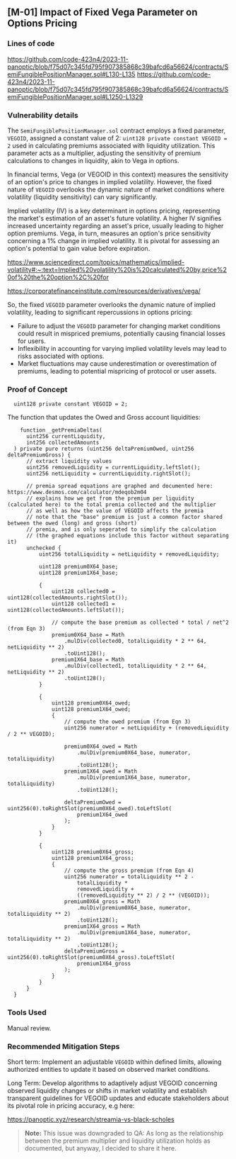 ## [M-01] Impact of Fixed Vega Parameter on Options Pricing

### Lines of code

https://github.com/code-423n4/2023-11-panoptic/blob/f75d07c345fd795f907385868c39bafcd6a56624/contracts/SemiFungiblePositionManager.sol#L130-L135
https://github.com/code-423n4/2023-11-panoptic/blob/f75d07c345fd795f907385868c39bafcd6a56624/contracts/SemiFungiblePositionManager.sol#L1250-L1329

### Vulnerability details

The `SemiFungiblePositionManager.sol` contract employs a fixed parameter, `VEGOID`, assigned a constant value of 2: `uint128 private constant VEGOID = 2` used in calculating premiums associated with liquidity utilization. This parameter acts as a multiplier, adjusting the sensitivity of premium calculations to changes in liquidity, akin to Vega in options.

In financial terms, Vega (or VEGOID in this context) measures the sensitivity of an option's price to changes in implied volatility. However, the fixed nature of `VEGOID` overlooks the dynamic nature of market conditions where volatility (liquidity sensitivity) can vary significantly.

Implied volatility (IV) is a key determinant in options pricing, representing the market's estimation of an asset's future volatility. A higher IV signifies increased uncertainty regarding an asset's price, usually leading to higher option premiums. Vega, in turn, measures an option's price sensitivity concerning a 1% change in implied volatility. It is pivotal for assessing an option's potential to gain value before expiration.

https://www.sciencedirect.com/topics/mathematics/implied-volatility#:~:text=Implied%20volatility%20is%20calculated%20by,price%20of%20the%20option%2C%20for

https://corporatefinanceinstitute.com/resources/derivatives/vega/

So, the fixed `VEGOID` parameter overlooks the dynamic nature of implied volatility, leading to significant repercussions in options pricing:

- Failure to adjust the `VEGOID` parameter for changing market conditions could result in mispriced premiums, potentially causing financial losses for users.
- Inflexibility in accounting for varying implied volatility levels may lead to risks associated with options.
- Market fluctuations may cause underestimation or overestimation of premiums, leading to potential mispricing of protocol or user assets.

 ### Proof of Concept

```solidity
  uint128 private constant VEGOID = 2;
  ```

  The function that updates the Owed and Gross account liquidities:

  ```solidity
      function _getPremiaDeltas(
        uint256 currentLiquidity,
        int256 collectedAmounts
    ) private pure returns (uint256 deltaPremiumOwed, uint256 deltaPremiumGross) {
        // extract liquidity values
        uint256 removedLiquidity = currentLiquidity.leftSlot();
        uint256 netLiquidity = currentLiquidity.rightSlot();

        // premia spread equations are graphed and documented here: https://www.desmos.com/calculator/mdeqob2m04
        // explains how we get from the premium per liquidity (calculated here) to the total premia collected and the multiplier
        // as well as how the value of VEGOID affects the premia
        // note that the "base" premium is just a common factor shared between the owed (long) and gross (short)
        // premia, and is only seperated to simplify the calculation
        // (the graphed equations include this factor without separating it)
        unchecked {
            uint256 totalLiquidity = netLiquidity + removedLiquidity;

            uint128 premium0X64_base;
            uint128 premium1X64_base;

            {
                uint128 collected0 = uint128(collectedAmounts.rightSlot());
                uint128 collected1 = uint128(collectedAmounts.leftSlot());

                // compute the base premium as collected * total / net^2 (from Eqn 3)
                premium0X64_base = Math
                    .mulDiv(collected0, totalLiquidity * 2 ** 64, netLiquidity ** 2)
                    .toUint128();
                premium1X64_base = Math
                    .mulDiv(collected1, totalLiquidity * 2 ** 64, netLiquidity ** 2)
                    .toUint128();
            }

            {
                uint128 premium0X64_owed;
                uint128 premium1X64_owed;
                {
                    // compute the owed premium (from Eqn 3)
                    uint256 numerator = netLiquidity + (removedLiquidity / 2 ** VEGOID);

                    premium0X64_owed = Math
                        .mulDiv(premium0X64_base, numerator, totalLiquidity)
                        .toUint128();
                    premium1X64_owed = Math
                        .mulDiv(premium1X64_base, numerator, totalLiquidity)
                        .toUint128();

                    deltaPremiumOwed = uint256(0).toRightSlot(premium0X64_owed).toLeftSlot(
                        premium1X64_owed
                    );
                }
            }

            {
                uint128 premium0X64_gross;
                uint128 premium1X64_gross;
                {
                    // compute the gross premium (from Eqn 4)
                    uint256 numerator = totalLiquidity ** 2 -
                        totalLiquidity *
                        removedLiquidity +
                        ((removedLiquidity ** 2) / 2 ** (VEGOID));
                    premium0X64_gross = Math
                        .mulDiv(premium0X64_base, numerator, totalLiquidity ** 2)
                        .toUint128();
                    premium1X64_gross = Math
                        .mulDiv(premium1X64_base, numerator, totalLiquidity ** 2)
                        .toUint128();
                    deltaPremiumGross = uint256(0).toRightSlot(premium0X64_gross).toLeftSlot(
                        premium1X64_gross
                    );
                }
            }
        }
    }
  ```

### Tools Used

Manual review.

### Recommended Mitigation Steps

Short term: Implement an adjustable `VEGOID` within defined limits, allowing authorized entities to update it based on observed market conditions.

Long Term: Develop algorithms to adaptively adjust VEGOID concerning observed liquidity changes or shifts in market volatility and establish transparent guidelines for VEGOID updates and educate stakeholders about its pivotal role in pricing accuracy, e.g here:

https://panoptic.xyz/research/streamia-vs-black-scholes

> **Note:** This issue was downgraded to QA: As long as the relationship between the premium multiplier and liquidity utilization holds as documented, but anyway, I decided to share it here.
